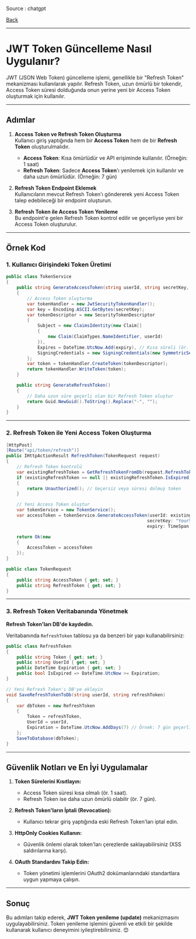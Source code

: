 
Source : chatgpt

[Back](../readme.md)

---


# JWT Token Güncelleme Nasıl Uygulanır?

JWT (JSON Web Token) güncelleme işlemi, genellikle bir "Refresh Token" mekanizması kullanılarak yapılır. Refresh Token, uzun ömürlü bir tokendir, Access Token süresi dolduğunda onun yerine yeni bir Access Token oluşturmak için kullanılır.

---

## Adımlar

1. **Access Token ve Refresh Token Oluşturma**  
   Kullanıcı giriş yaptığında hem bir **Access Token** hem de bir **Refresh Token** oluşturulmalıdır.  
   - **Access Token**: Kısa ömürlüdür ve API erişiminde kullanılır. (Örneğin: 1 saat)
   - **Refresh Token**: Sadece **Access Token**'ı yenilemek için kullanılır ve daha uzun ömürlüdür. (Örneğin: 7 gün)

2. **Refresh Token Endpoint Eklemek**  
   Kullanıcıların mevcut Refresh Token'ı göndererek yeni Access Token talep edebileceği bir endpoint oluşturun.

3. **Refresh Token ile Access Token Yenileme**  
   Bu endpoint'e gelen Refresh Token kontrol edilir ve geçerliyse yeni bir Access Token oluşturulur.

---

## Örnek Kod

### 1. Kullanıcı Girişindeki Token Üretimi

```csharp
public class TokenService
{
    public string GenerateAccessToken(string userId, string secretKey, TimeSpan expiry)
    {
        // Access Token oluşturma
        var tokenHandler = new JwtSecurityTokenHandler();
        var key = Encoding.ASCII.GetBytes(secretKey);
        var tokenDescriptor = new SecurityTokenDescriptor
        {
            Subject = new ClaimsIdentity(new Claim[]
            {
                new Claim(ClaimTypes.NameIdentifier, userId)
            }),
            Expires = DateTime.UtcNow.Add(expiry), // Kısa süreli (ör. 1 saat)
            SigningCredentials = new SigningCredentials(new SymmetricSecurityKey(key), SecurityAlgorithms.HmacSha256Signature)
        };
        var token = tokenHandler.CreateToken(tokenDescriptor);
        return tokenHandler.WriteToken(token);
    }

    public string GenerateRefreshToken()
    {
        // Daha uzun süre geçerli olan bir Refresh Token oluştur
        return Guid.NewGuid().ToString().Replace("-", "");
    }
}
```

---

### 2. Refresh Token ile Yeni Access Token Oluşturma

```csharp
[HttpPost]
[Route("api/token/refresh")]
public IHttpActionResult RefreshToken(TokenRequest request)
{
    // Refresh Token kontrolü
    var existingRefreshToken = GetRefreshTokenFromDb(request.RefreshToken); // DB'den token kontrolü
    if (existingRefreshToken == null || existingRefreshToken.IsExpired)
    {
        return Unauthorized(); // Geçersiz veya süresi dolmuş token
    }

    // Yeni Access Token oluştur
    var tokenService = new TokenService();
    var accessToken = tokenService.GenerateAccessToken(userId: existingRefreshToken.UserId, 
                                                      secretKey: "YourSecretKeyHere",
                                                      expiry: TimeSpan.FromMinutes(60));

    return Ok(new
    {
        AccessToken = accessToken
    });
}

public class TokenRequest
{
    public string AccessToken { get; set; }
    public string RefreshToken { get; set; }
}
```

---

### 3. Refresh Token Veritabanında Yönetmek

**Refresh Token'ları DB'de kaydedin.**

Veritabanında `RefreshToken` tablosu ya da benzeri bir yapı kullanabilirsiniz:

```csharp
public class RefreshToken
{
    public string Token { get; set; }
    public string UserId { get; set; }
    public DateTime Expiration { get; set; }
    public bool IsExpired => DateTime.UtcNow >= Expiration;
}

// Yeni Refresh Token'ı DB'ye ekleyin
void SaveRefreshTokenToDb(string userId, string refreshToken)
{
    var dbToken = new RefreshToken
    {
        Token = refreshToken,
        UserId = userId,
        Expiration = DateTime.UtcNow.AddDays(7) // Örnek: 7 gün geçerli
    };
    SaveToDatabase(dbToken);
}
```

---

## Güvenlik Notları ve En İyi Uygulamalar

1. **Token Sürelerini Kısıtlayın:**
   - Access Token süresi kısa olmalı (ör. 1 saat).
   - Refresh Token ise daha uzun ömürlü olabilir (ör. 7 gün).

2. **Refresh Token'ların İptali (Revocation):**
   - Kullanıcı tekrar giriş yaptığında eski Refresh Token'ları iptal edin.

3. **HttpOnly Cookies Kullanın:**
   - Güvenlik önlemi olarak token'ları çerezlerde saklayabilirsiniz (XSS saldırılarına karşı).

4. **OAuth Standardını Takip Edin:**
   - Token yönetimi işlemlerini OAuth2 dokümanlarındaki standartlara uygun yapmaya çalışın.

---

## Sonuç

Bu adımları takip ederek, **JWT Token yenileme (update)** mekanizmasını uygulayabilirsiniz. Token yenileme işlemini güvenli ve etkili bir şekilde kullanarak kullanıcı deneyimini iyileştirebilirsiniz. 😊